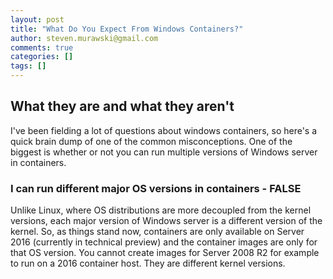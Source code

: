 ```yaml
---
layout: post
title: "What Do You Expect From Windows Containers?"
author: steven.murawski@gmail.com
comments: true
categories: []
tags: []
---
```


## What they are and what they aren't

I've been fielding a lot of questions about windows containers, so here's a quick brain dump of one of the common misconceptions.  One of the biggest is whether or not you can run multiple versions of Windows server in containers.

### I can run different major OS versions in containers - FALSE

Unlike Linux, where OS distributions are more decoupled from the kernel versions, each major version of Windows server is a different version of the kernel.  So, as things stand now, containers are only available on Server 2016 (currently in technical preview) and the container images are only for that OS version.  You cannot create images for Server 2008 R2 for example to run on a 2016 container host.  They are different kernel versions.
